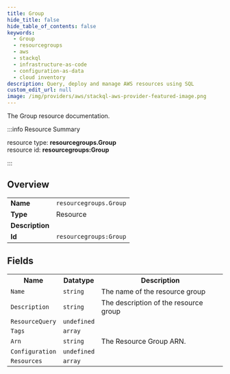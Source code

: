 ```yaml
---
title: Group
hide_title: false
hide_table_of_contents: false
keywords:
  - Group
  - resourcegroups
  - aws
  - stackql
  - infrastructure-as-code
  - configuration-as-data
  - cloud inventory
description: Query, deploy and manage AWS resources using SQL
custom_edit_url: null
image: /img/providers/aws/stackql-aws-provider-featured-image.png
---
```

The Group resource documentation.

:::info Resource Summary

<div class="row">
<div class="providerDocColumn">
<span>resource type:&nbsp;<b>resourcegroups.Group</b></span><br />
<span>resource id:&nbsp;<b>resourcegroups:Group</b></span><br />
</div>
</div>

:::

## Overview
<table><tbody>
<tr><td><b>Name</b></td><td><code>resourcegroups.Group</code></td></tr>
<tr><td><b>Type</b></td><td>Resource</td></tr>
<tr><td><b>Description</b></td><td></td></tr>
<tr><td><b>Id</b></td><td><code>resourcegroups:Group</code></td></tr>
</tbody></table>

## Fields
<table><tbody>
<tr><th>Name</th><th>Datatype</th><th>Description</th></tr>
<tr><td><code>Name</code></td><td><code>string</code></td><td>The name of the resource group</td></tr><tr><td><code>Description</code></td><td><code>string</code></td><td>The description of the resource group</td></tr><tr><td><code>ResourceQuery</code></td><td><code>undefined</code></td><td></td></tr><tr><td><code>Tags</code></td><td><code>array</code></td><td></td></tr><tr><td><code>Arn</code></td><td><code>string</code></td><td>The Resource Group ARN.</td></tr><tr><td><code>Configuration</code></td><td><code>undefined</code></td><td></td></tr><tr><td><code>Resources</code></td><td><code>array</code></td><td></td></tr>
</tbody></table>